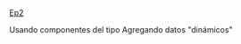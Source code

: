 [Ep2](https://youtu.be/--sKDxpKbxM?si=jv8URNjqJ0_w6Jcf&t=3313)


Usando componentes del tipo <x-ep2 />
Agregando datos "dinámicos"
